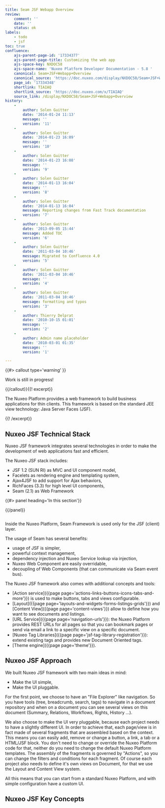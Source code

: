 ```yaml
---
title: Seam JSF Webapp Overview
review:
    comment: ''
    date: ''
    status: ok
labels:
    - todo
    - jsf
toc: true
confluence:
    ajs-parent-page-id: '17334377'
    ajs-parent-page-title: Customizing the web app
    ajs-space-key: NXDOC58
    ajs-space-name: 'Nuxeo Platform Developer Documentation - 5.8 '
    canonical: Seam+JSF+Webapp+Overview
    canonical_source: 'https://doc.nuxeo.com/display/NXDOC58/Seam+JSF+Webapp+Overview'
    page_id: '17334348'
    shortlink: TIAIAQ
    shortlink_source: 'https://doc.nuxeo.com/x/TIAIAQ'
    source_link: /display/NXDOC58/Seam+JSF+Webapp+Overview
history:
    - 
        author: Solen Guitter
        date: '2014-01-24 11:13'
        message: ''
        version: '11'
    - 
        author: Solen Guitter
        date: '2014-01-23 16:09'
        message: ''
        version: '10'
    - 
        author: Solen Guitter
        date: '2014-01-23 16:08'
        message: ''
        version: '9'
    - 
        author: Solen Guitter
        date: '2014-01-13 16:04'
        message: ''
        version: '8'
    - 
        author: Solen Guitter
        date: '2014-01-13 16:04'
        message: Reporting changes from Fast Track documentation
        version: '7'
    - 
        author: Solen Guitter
        date: '2013-09-05 15:44'
        message: Added TOC
        version: '6'
    - 
        author: Solen Guitter
        date: '2011-03-04 10:46'
        message: Migrated to Confluence 4.0
        version: '5'
    - 
        author: Solen Guitter
        date: '2011-03-04 10:46'
        message: ''
        version: '4'
    - 
        author: Solen Guitter
        date: '2011-03-04 10:46'
        message: formatting and typos
        version: '3'
    - 
        author: Thierry Delprat
        date: '2010-10-15 01:01'
        message: ''
        version: '2'
    - 
        author: Admin name placeholder
        date: '2010-03-01 01:35'
        message: ''
        version: '1'

---
```

<div class="row"><div class="column medium-8"> {{#> callout type='warning' }}

Work is still in progress!

{{/callout}}{{! excerpt}}

The Nuxeo Platform provides a web framework to build business applications for thin clients. This framework is based on the standard JEE view technology: Java Server Faces (JSF).

{{! /excerpt}}

## Nuxeo JSF Technical Stack

Nuxeo JSF framework integrates several technologies in order to make the development of web applications fast and efficient.

The Nuxeo JSF stack includes:

*   JSF 1.2 (SUN RI) as MVC and UI component model,
*   Facelets as rendering engine and templating system,
*   Ajax4JSF to add support for Ajax behaviors,
*   RichFaces (3.3) for high level UI components,
*   Seam (2.1) as Web Framework

</div><div class="column medium-4">{{#> panel heading='In this section'}}

{{/panel}}</div></div>

Inside the Nuxeo Platform, Seam Framework is used only for the JSF (client) layer.

The usage of Seam has several benefits:

*   usage of JSF is simpler,
*   powerful context management,
*   dependency injection and Nuxeo Service lookup via injection,
*   Nuxeo Web Component are easily overridable,
*   decoupling of Web Components (that can communicate via Seam event bus).

The Nuxeo JSF framework also comes with additional concepts and tools:

*   [Action service]({{page page='actions-links-buttons-icons-tabs-and-more'}}) is used to make buttons, tabs and views configurable.
*   [Layout]({{page page='layouts-and-widgets-forms-listings-grids'}}) and [Content View]({{page page='content-views'}}) allow to define how you want to see documents and listings.
*   [URL Service]({{page page='navigation-urls'}}): the Nuxeo Platform provides REST URLs for all pages so that you can bookmark pages or send via email a link to a specific view on a specific document.
*   [Nuxeo Tag Libraries]({{page page='jsf-tag-library-registration'}}): extend existing tags and provides new Document Oriented tags.
*   [Theme engine]({{page page='theme'}}).

## Nuxeo JSF Approach

We built Nuxeo JSF framework with two main ideas in mind:

*   Make the UI simple,
*   Make the UI pluggable.

For the first point, we choose to have an "File Explorer" like navigation. So you have tools (tree, breadcrumb, search, tags) to navigate in a document repository and when on a document you can see several views on this document (Summary, Relations, Workflows, Rights, History ...).

We also choose to make the UI very pluggable, because each project needs to have a slightly different UI. In order to achieve that, each page/view is in fact made of several fragments that are assembled based on the context. This means you can easily add, remove or change a button, a link, a tab or a HTML/JSF block. You don't need to change or override the Nuxeo Platform code for that, neither do you need to change the default Nuxeo Platform templates. The assembly of the fragments is governed by "Actions", so you can change the filters and conditions for each fragment. Of course each project also needs to define it's own views on Document, for that we use the Layout and Content View system.

All this means that you can start from a standard Nuxeo Platform, and with simple configuration have a custom UI.

## Nuxeo JSF Key Concepts